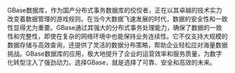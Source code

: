 GBase数据库，作为国产分布式事务数据库的佼佼者，正在以其卓越的技术实力改变着数据管理的游戏规则。在当今大数据飞速发展的时代，数据的安全性和一致性显得尤为重要。GBase通过其强大的分布式事务处理能力，确保了数据的一致性和完整性，即使在复杂的网络环境中也能保持业务连续性。它不仅支持大规模的数据存储与高效查询，还提供了灵活的数据分布策略，帮助企业轻松应对海量数据挑战。GBase数据库的应用，极大地提升了企业的运营效率和服务质量，为数字化转型注入了强劲动力。选择GBase，就是选择了可靠、安全和高效的未来。